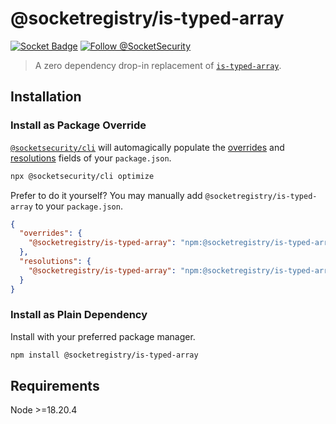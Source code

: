 # @socketregistry/is-typed-array

[![Socket Badge](https://socket.dev/api/badge/npm/package/@socketregistry/is-typed-array)](https://socket.dev/npm/package/@socketregistry/is-typed-array)
[![Follow @SocketSecurity](https://img.shields.io/twitter/follow/SocketSecurity?style=social)](https://twitter.com/SocketSecurity)

> A zero dependency drop-in replacement of
> [`is-typed-array`](https://www.npmjs.com/package/is-typed-array).

## Installation

### Install as Package Override

[`@socketsecurity/cli`](https://www.npmjs.com/package/@socketsecurity/cli) will
automagically populate the
[overrides](https://docs.npmjs.com/cli/v9/configuring-npm/package-json#overrides)
and [resolutions](https://yarnpkg.com/configuration/manifest#resolutions) fields
of your `package.json`.

```sh
npx @socketsecurity/cli optimize
```

Prefer to do it yourself? You may manually add `@socketregistry/is-typed-array`
to your `package.json`.

```json
{
  "overrides": {
    "@socketregistry/is-typed-array": "npm:@socketregistry/is-typed-array@^1"
  },
  "resolutions": {
    "@socketregistry/is-typed-array": "npm:@socketregistry/is-typed-array@^1"
  }
}
```

### Install as Plain Dependency

Install with your preferred package manager.

```sh
npm install @socketregistry/is-typed-array
```

## Requirements

Node &gt;=18.20.4
